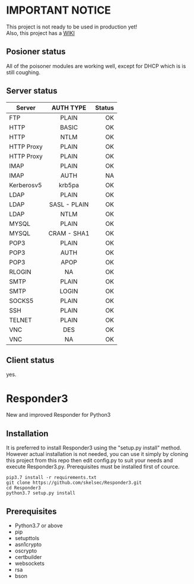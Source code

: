 # IMPORTANT NOTICE
This project is not ready to be used in production yet!  
Also, this project has a [WIKI](https://github.com/skelsec/Responder3/wiki)  
## Posioner status  
All of the poisoner modules are working well, except for DHCP which is is still coughing.  

## Server status 
| Server      |  AUTH TYPE   | Status  |
|-------------|:-------------:|-----:|
|FTP|PLAIN|OK|
|HTTP|BASIC|OK|
|HTTP|NTLM|OK|
|HTTP Proxy|PLAIN|OK|
|HTTP Proxy|PLAIN|OK|
|IMAP|PLAIN|OK|
|IMAP|AUTH|NA|
|Kerberosv5|krb5pa|OK|
|LDAP|PLAIN|OK|
|LDAP|SASL - PLAIN|OK|
|LDAP|NTLM|OK|
|MYSQL|PLAIN|OK|
|MYSQL|CRAM - SHA1|OK|
|POP3|PLAIN|OK|
|POP3|AUTH|OK|
|POP3|APOP|OK|
|RLOGIN|NA|OK|
|SMTP|PLAIN|OK|
|SMTP|LOGIN|OK|
|SOCKS5|PLAIN|OK|
|SSH|PLAIN|OK|
|TELNET|PLAIN|OK|
|VNC|DES|OK|
|VNC|NA|OK|

## Client status
yes.

# Responder3
New and improved Responder for Python3


## Installation
It is preferred to install Responder3 using the "setup.py install" method. However actual installation is not needed, you can use it simply by cloning this project from this repo then edit config.py to suit your needs and execute Responder3.py. 
Prerequisites must be installed first of cource.

```
pip3.7 install -r requirements.txt
git clone https://github.com/skelsec/Responder3.git
cd Responder3
python3.7 setup.py install
```

## Prerequisites
* Python3.7 or above
* pip
* setupttols
* asn1crypto
* oscrypto
* certbuilder
* websockets
* rsa
* bson
